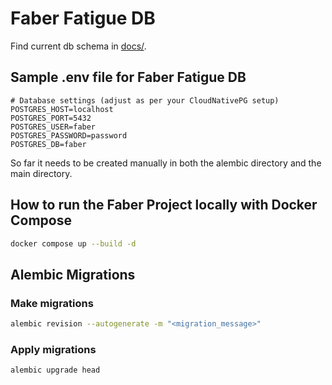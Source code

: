 # Faber Fatigue DB

Find current db schema in [docs/](docs/).

## Sample .env file for Faber Fatigue DB

```env
# Database settings (adjust as per your CloudNativePG setup)
POSTGRES_HOST=localhost
POSTGRES_PORT=5432
POSTGRES_USER=faber
POSTGRES_PASSWORD=password
POSTGRES_DB=faber
```
So far it needs to be created manually in both the alembic directory and the main directory.


## How to run the Faber Project locally with Docker Compose

```bash
docker compose up --build -d
```

## Alembic Migrations

### Make migrations

```bash
alembic revision --autogenerate -m "<migration_message>" 
```

### Apply migrations

```bash
alembic upgrade head
```
